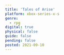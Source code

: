 ```yaml
---
title: 'Tales of Arise'
platform: xbox-series-x-s
genre:
  - rpg
digital: true
physical: false
guide: false
pending: false
posted: 2021-09-10
---
```

